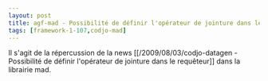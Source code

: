 ```yaml
---
layout: post
title: agf-mad - Possibilité de définir l'opérateur de jointure dans le requêteur
tags: [framework-1-107,codjo-mad]
---
```

Il s'agit de la répercussion de la news [[/2009/08/03/codjo-datagen - Possibilité de définir l'opérateur de jointure dans le requêteur]] dans la librairie mad.